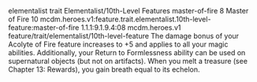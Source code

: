 <ability>
  <metadata>
    <class>elementalist</class>
    <feature_type>trait</feature_type>
    <file_dpath>Elementalist/10th-Level Features</file_dpath>
    <item_id>master-of-fire</item_id>
    <item_index>8</item_index>
    <item_name>Master of Fire</item_name>
    <level>10</level>
    <scc>mcdm.heroes.v1:feature.trait.elementalist.10th-level-feature:master-of-fire</scc>
    <scdc>1.1.1:9.1.9.4:08</scdc>
    <source>mcdm.heroes.v1</source>
    <type>feature/trait/elementalist/10th-level-feature</type>
  </metadata>
  <effects>
    <effect type="mundane">The damage bonus of your Acolyte of Fire feature increases to +5 and applies to all your magic abilities.
Additionally, your Return to Formlessness ability can be used on supernatural objects (but not on artifacts). When you melt a treasure (see Chapter 13: Rewards), you gain breath equal to its echelon.</effect>
  </effects>
</ability>
